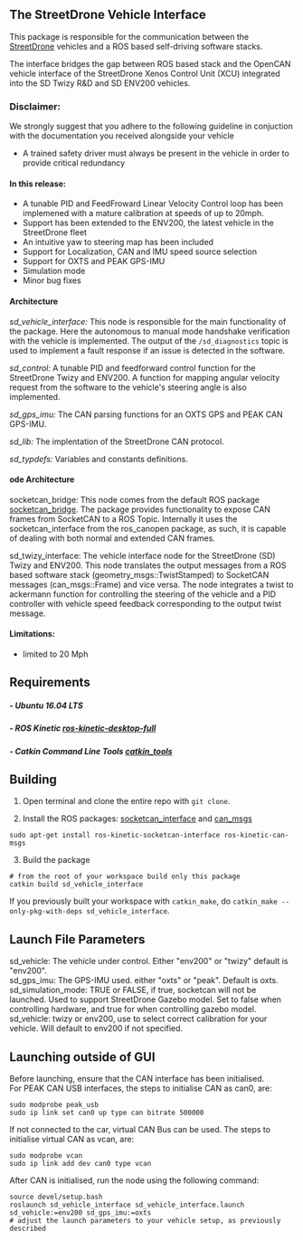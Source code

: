 
## The StreetDrone Vehicle Interface
This package is responsible for the communication between the [StreetDrone](https://streetdrone.com/) vehicles and a ROS based self-driving software stacks.

The interface bridges the gap between ROS based stack and the OpenCAN vehicle interface of the StreetDrone Xenos Control Unit (XCU) integrated into the SD Twizy R&D and SD ENV200 vehicles.

### Disclaimer:
We strongly suggest that you adhere to the following guideline in conjuction with the documentation you received alongside your vehicle
* A trained safety driver must always be present in the vehicle in order to provide critical redundancy


#### In this release:
* A tunable PID and FeedFroward Linear Velocity Control loop has been implemened with a mature calibration at speeds of up to 20mph. 
* Support has been extended to the ENV200, the latest vehicle in the StreetDrone fleet
* An intuitive yaw to steering map has been included
* Support for Localization, CAN and IMU speed source selection
* Support for OXTS and PEAK GPS-IMU
* Simulation mode
* Minor bug fixes

#### Architecture
*sd_vehicle_interface:* This node is responsible for the main functionality of the package. Here the autonomous to manual mode handshake verification with the vehicle is implemented. 
	The output of the `/sd_diagnostics` topic is used to implement a fault response if an issue is detected in the software.

*sd_control:* A tunable PID and feedforward control function for the StreetDrone Twizy and ENV200. A function for mapping angular velocity request from the software to the vehicle's steering angle is also implemented. 

*sd_gps_imu:* The CAN parsing functions for an OXTS GPS and PEAK CAN GPS-IMU. 

*sd_lib:* The implentation of the StreetDrone CAN protocol.

*sd_typdefs:* Variables and constants definitions.
#### ode Architecture
socketcan_bridge: This node comes from the default ROS package [socketcan_bridge](http://wiki.ros.org/socketcan_bridge). The package provides functionality to expose CAN frames from SocketCAN to a ROS Topic. Internally it uses the socketcan_interface from the ros_canopen package, as such, it is capable of dealing with both normal and extended CAN frames. 

sd_twizy_interface: The vehicle interface node for the StreetDrone (SD) Twizy and ENV200. This node translates the output messages from a ROS based software stack (geometry_msgs::TwistStamped) to SocketCAN messages (can_msgs::Frame) and vice versa. The node integrates a twist to ackermann function for controlling the steering of the vehicle and a PID controller with vehicle speed feedback corresponding to the output twist message.  

#### Limitations:
* limited to 20 Mph

## Requirements

##### - Ubuntu 16.04 LTS
##### - ROS Kinetic [ros-kinetic-desktop-full](http://wiki.ros.org/kinetic/Installation/Ubuntu)
##### - Catkin Command Line Tools [catkin_tools](https://catkin-tools.readthedocs.io/en/latest/installing.html)

## Building

1. Open terminal and clone the entire repo with `git clone`. 

2. Install the ROS packages: [socketcan_interface](http://wiki.ros.org/socketcan_interface) and [can_msgs](http://wiki.ros.org/can_msgs)
```
sudo apt-get install ros-kinetic-socketcan-interface ros-kinetic-can-msgs
```

3. Build the package
```
# from the root of your workspace build only this package
catkin build sd_vehicle_interface
```

If you previously built your workspace with `catkin_make`, do `catkin_make --only-pkg-with-deps sd_vehicle_interface`.    


Launch File Parameters
------
sd_vehicle: The vehicle under control. Either "env200" or "twizy" default is "env200".  
sd_gps_imu: The GPS-IMU used. either "oxts" or "peak". Default is oxts.
sd_simulation_mode: TRUE or FALSE, if true, socketcan will not be launched. Used to support StreetDrone Gazebo model. Set to false when controlling hardware, and true for when controlling gazebo model.
sd_vehicle: twizy or env200, use to select correct calibration for your vehicle. Will default to env200 if not specified. 

Launching outside of GUI
------
Before launching, ensure that the CAN interface has been initialised.  
For PEAK CAN USB interfaces, the steps to initialise CAN as can0, are:
```
sudo modprobe peak_usb
sudo ip link set can0 up type can bitrate 500000
```
If not connected to the car, virtual CAN Bus can be used. The steps to initialise virtual CAN as vcan, are:
```
sudo modprobe vcan
sudo ip link add dev can0 type vcan
```
After CAN is initialised, run the node using the following command:
```
source devel/setup.bash
roslaunch sd_vehicle_interface sd_vehicle_interface.launch sd_vehicle:=env200 sd_gps_imu:=oxts
# adjust the launch parameters to your vehicle setup, as previously described
```

